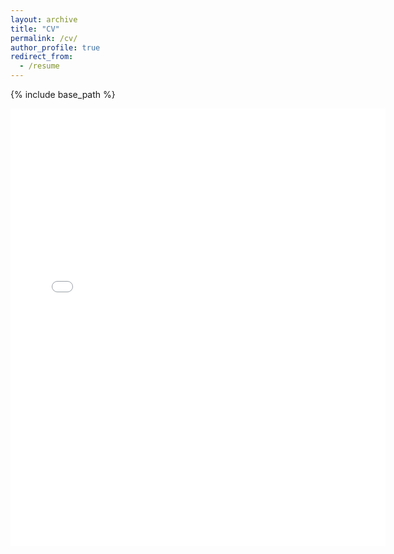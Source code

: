```yaml
---
layout: archive
title: "CV"
permalink: /cv/
author_profile: true
redirect_from:
  - /resume
---
```


{% include base_path %}


<embed src="{{ site.baseurl }}/files/CV.pdf" width="600" height="700" type='application/pdf'>
